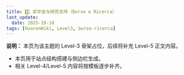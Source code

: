 ```yaml
---
title: 7️⃣ 奖学金与研究支持（Borse e Ricerca）
last_update:
  date: 2025-10-10
tags: [HuarenWiki, Level3, borse-ricerca]
---
```

**说明：** 本页为该主题的 Level-3 骨架占位，后续将补充 Level-5 正文内容。

- 本页用于站点结构搭建与侧边栏生成。
- 相关 Level-4/Level-5 内容将按模板逐步补齐。
